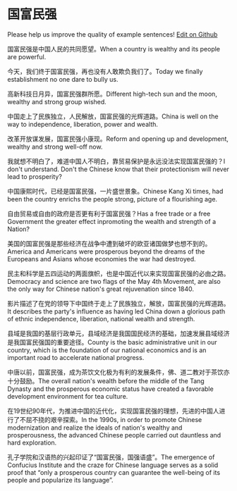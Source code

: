 # 国富民强

Please help us improve the quality of example sentences! [Edit on Github](https://github.com/jiyushe/jiyu-example-sentence-source/blob/main/chinese/guofuminqiang.md)

<p><span class="chinese">国富民强是中国人民的共同愿望。</span><span class="english">When a country is wealthy and its people are powerful.</span></p>

<p><span class="chinese">今天，我们终于国富民强，再也没有人敢欺负我们了。</span><span class="english">Today we finally establishment no one dare to bully us.</span></p>

<p><span class="chinese">高新科技日月异，国富民强群所愿。</span><span class="english">Different high-tech sun and the moon, wealthy and strong group wished.</span></p>

<p><span class="chinese">中国走上了民族独立，人民解放，国富民强的光辉道路。</span><span class="english">China is well on the way to independence, liberation, power and wealth.</span></p>

<p><span class="chinese">改革开放谋发展，国富民强小康现。</span><span class="english">Reform and opening up and development, wealthy and strong well-off now.</span></p>

<p><span class="chinese">我就想不明白了，难道中国人不明白，靠贸易保护是永远没法实现国富民强的？</span><span class="english">I don't understand. Don't the Chinese know that their protectionism will never lead to prosperity?</span></p>

<p><span class="chinese">中国康熙时代，已经是国富民强，一片盛世景象。</span><span class="english">Chinese Kang Xi times, had been the country enrichs the people strong, picture of a flourishing age.</span></p>

<p><span class="chinese">自由贸易或自由的政府是否更有利于国富民强？</span><span class="english">Has a free trade or a free Government the greater effect inpromoting the wealth and strength of a Nation?</span></p>

<p><span class="chinese">美国的国富民强是那些经济在战争中遭到破坏的欧亚诸国做梦也想不到的。</span><span class="english">America and Americans were prosperous beyond the dreams of the Europeans and Asians whose economies the war had destroyed.</span></p>

<p><span class="chinese">民主和科学是五四运动的两面旗帜，也是中国近代以来实现国富民强的必由之路。</span><span class="english">Democracy and science are two flags of the May 4th Movement, are also the only way for Chinese nation's great rejuvenation since 1840.</span></p>

<p><span class="chinese">影片描述了在党的领导下中国终于走上了民族独立，解放，国富民强的光辉道路。</span><span class="english">It describes the party's influence as having led China down a glorious path of ethnic independence, liberation, national wealth and strength.</span></p>

<p><span class="chinese">县域是我国的基层行政单元，县域经济是我国国民经济的基础，加速发展县域经济是我国富民强国的重要途径。</span><span class="english">County is the basic administrative unit in our country, which is the foundation of our national economics and is an important road to accelerate national progress.</span></p>

<p><span class="chinese">中唐以前，国富民强，成为茶饮文化极为有利的发展条件，佛、道二教对于茶饮亦十分鼓励。</span><span class="english">The overall nation's wealth before the middle of the Tang Dynasty and the prosperous economic status have created a favorable development environment for tea culture.</span></p>

<p><span class="chinese">在19世纪90年代，为推进中国的近代化，实现国富民强的理想，先进的中国人进行了不屈不挠的艰辛探索。</span><span class="english">In the 1990s, in order to promote Chinese modernization and realize the ideals of nation's wealthy and prosperousness, the advanced Chinese people carried out dauntless and hard exploration.</span></p>

<p><span class="chinese">孔子学院和汉语热的兴起印证了“国富民强，国强语盛”。</span><span class="english">The emergence of Confucius Institute and the craze for Chinese language serves as a solid proof that “only a prosperous country can guarantee the well-being of its people and popularize its language”.</span></p>

